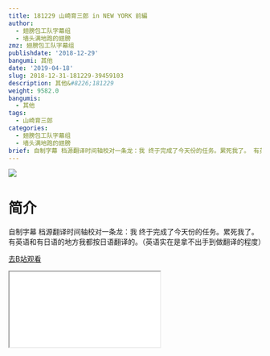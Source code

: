 ```yaml
---
title: 181229 山崎育三郎 in NEW YORK 前編
author:
  - 翅膀包工队字幕组
  - 墙头满地跑的翅膀
zmz: 翅膀包工队字幕组
publishdate: '2018-12-29'
bangumi: 其他
date: '2019-04-18'
slug: 2018-12-31-181229-39459103
description: 其他&#8226;181229
weight: 9582.0
bangumis:
  - 其他
tags:
  - 山崎育三郎
categories:
  - 翅膀包工队字幕组
  - 墙头满地跑的翅膀
brief: 自制字幕 档源翻译时间轴校对一条龙：我 终于完成了今天份的任务。累死我了。 有英语和有日语的地方我都按日语翻译的。（英语实在是拿不出手到做翻译的程度）
---
```

![](https://i.imgur.com/aW9q1uE.jpg)
# 简介  
自制字幕
档源翻译时间轴校对一条龙：我
终于完成了今天份的任务。累死我了。
有英语和有日语的地方我都按日语翻译的。（英语实在是拿不出手到做翻译的程度）  

[去B站观看](https://www.bilibili.com/video/av39459103/)
<div class ="resp-container"><iframe class="testiframe" src="//player.bilibili.com/player.html?aid=39459103"", scrolling="no", allowfullscreen="true" > </iframe></div> 
